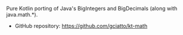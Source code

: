 Pure Kotlin porting of Java's BigIntegers and BigDecimals (along with java.math.*).
- GitHub repository: https://github.com/gciatto/kt-math